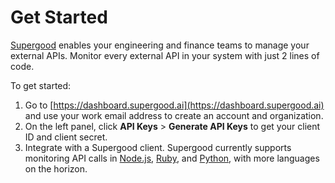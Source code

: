 # Get Started

[Supergood](https://supergood.ai) enables your engineering and finance teams to manage your external APIs. Monitor every external API in your system with just 2 lines of code.

To get started:

1. Go to [https://dashboard.supergood.ai](https://dashboard.supergood.ai) and use your work email address to create an account and organization.
2. On the left panel, click **API Keys** > **Generate API Keys** to get your client ID and client secret.
3. Integrate with a Supergood client. Supergood currently supports monitoring API calls in [Node.js](installing-clients/node.js.md), [Ruby](integrate-with-clients/ruby/), and [Python](installing-clients/python.md), with more languages on the horizon.
